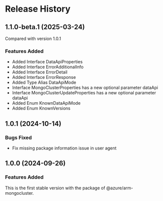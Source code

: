 # Release History
    
## 1.1.0-beta.1 (2025-03-24)
Compared with version 1.0.1
    
### Features Added

  - Added Interface DataApiProperties
  - Added Interface ErrorAdditionalInfo
  - Added Interface ErrorDetail
  - Added Interface ErrorResponse
  - Added Type Alias DataApiMode
  - Interface MongoClusterProperties has a new optional parameter dataApi
  - Interface MongoClusterUpdateProperties has a new optional parameter dataApi
  - Added Enum KnownDataApiMode
  - Added Enum KnownVersions
    
    
## 1.0.1 (2024-10-14)

### Bugs Fixed
- Fix missing package information issue in user agent

## 1.0.0 (2024-09-26)

### Features Added

This is the first stable version with the package of @azure/arm-mongocluster.
